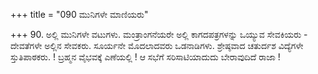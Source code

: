 +++
title = "090 ಮುನಿಗಳೇ ಮಾಣಿಯರು"

+++
90. ಅಲ್ಲಿ ಮುನಿಗಳೇ ವಟುಗಳು. ಮಂತ್ರಾಂಗನೆಯರೇ ಅಲ್ಲಿ ಕಾಗದಪತ್ರಗಳನ್ನು ಒಯ್ಯುವ ಸೇವಕಿಯರು - ದೇವತೆಗಳೇ ಅಲ್ಲಿನ ಸೇವಕರು. ಸೂರ್ಯನೇ ಮೊದಲಾದವರು ಒಡನಾಡಿಗಳು. ಶ್ರೇಷ್ಠವಾದ ಚತುರ್ದಶ ವಿದ್ಯೆಗಳೇ ಸ್ತುತಿಪಾಠಕರು. ! ಬ್ರಹ್ಮನ ವೈಭವಕ್ಕೆ ಎಣೆಯಲ್ಲಿ ! ಆ ಸಭೆಗೆ ಸರಿಸಾಟಿಯಾದುದು ಬೇರಾವುದಿದೆ ರಾಜಾ !
